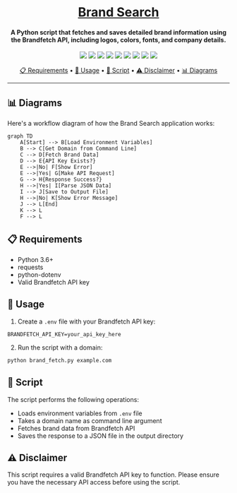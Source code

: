 <h1 align="center"><a href="https://github.com/ronknight/brand-search">Brand Search</a></h1>
<h4 align="center">A Python script that fetches and saves detailed brand information using the Brandfetch API, including logos, colors, fonts, and company details.</h4>

<p align="center">
<a href="https://twitter.com/PinoyITSolution"><img src="https://img.shields.io/twitter/follow/PinoyITSolution?style=social"></a>
<a href="https://github.com/ronknight?tab=followers"><img src="https://img.shields.io/github/followers/ronknight?style=social"></a>
<a href="https://github.com/ronknight/ronknight/stargazers"><img src="https://img.shields.io/github/stars/BEPb/BEPb.svg?logo=github"></a>
<a href="https://github.com/ronknight/ronknight/network/members"><img src="https://img.shields.io/github/forks/BEPb/BEPb.svg?color=blue&logo=github"></a>
  <a href="https://youtube.com/@PinoyITSolution"><img src="https://img.shields.io/youtube/channel/subscribers/UCeoETAlg3skyMcQPqr97omg"></a>
<a href="https://github.com/ronknight/brand-search/issues"><img src="https://img.shields.io/badge/contributions-welcome-brightgreen.svg?style=flat"></a>
<a href="https://github.com/ronknight/brand-search/blob/master/LICENSE"><img src="https://img.shields.io/badge/License-MIT-yellow.svg"></a>
<a href="#"><img src="https://img.shields.io/badge/Made%20with-Python-1f425f.svg"></a>
<a href="https://github.com/ronknight"><img src="https://img.shields.io/badge/Made%20with%20%F0%9F%A4%8D%20by%20-%20Ronknight%20-%20red"></a>
</p>

<p align="center">
  <a href="#requirements">📋 Requirements</a> •
  <a href="#usage">🚀 Usage</a> •
  <a href="#script">📜 Script</a> •
  <a href="#disclaimer">⚠️ Disclaimer</a> •
  <a href="#diagrams">📊 Diagrams</a>
</p>

---

## 📊 Diagrams

Here's a workflow diagram of how the Brand Search application works:

```mermaid
graph TD
    A[Start] --> B[Load Environment Variables]
    B --> C[Get Domain from Command Line]
    C --> D[Fetch Brand Data]
    D --> E{API Key Exists?}
    E -->|No| F[Show Error]
    E -->|Yes| G[Make API Request]
    G --> H{Response Success?}
    H -->|Yes| I[Parse JSON Data]
    I --> J[Save to Output File]
    H -->|No| K[Show Error Message]
    J --> L[End]
    K --> L
    F --> L
```

## 📋 Requirements

- Python 3.6+
- requests
- python-dotenv
- Valid Brandfetch API key

## 🚀 Usage

1. Create a `.env` file with your Brandfetch API key:
```
BRANDFETCH_API_KEY=your_api_key_here
```

2. Run the script with a domain:
```bash
python brand_fetch.py example.com
```

## 📜 Script

The script performs the following operations:
- Loads environment variables from `.env` file
- Takes a domain name as command line argument
- Fetches brand data from Brandfetch API
- Saves the response to a JSON file in the output directory

## ⚠️ Disclaimer

This script requires a valid Brandfetch API key to function. Please ensure you have the necessary API access before using the script.
